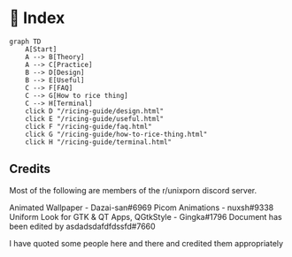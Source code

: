 # 🍱 Index

```mermaid
graph TD
    A[Start]
    A --> B[Theory]
    A --> C[Practice]
    B --> D[Design]
    B --> E[Useful]
    C --> F[FAQ]
    C --> G[How to rice thing]
    C --> H[Terminal]
    click D "/ricing-guide/design.html"
    click E "/ricing-guide/useful.html"
    click F "/ricing-guide/faq.html"
    click G "/ricing-guide/how-to-rice-thing.html"
    click H "/ricing-guide/terminal.html"
```

## Credits
Most of the following are members of the r/unixporn discord server.

Animated Wallpaper - Dazai-san#6969
Picom Animations - nuxsh#9338
Uniform Look for GTK & QT Apps, QGtkStyle - Gingka#1796 
Document has been edited by asdadsdafdfdssfd#7660

I have quoted some people here and there and credited them appropriately
